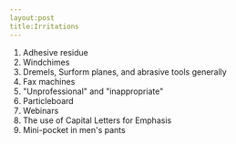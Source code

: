 ```yaml
---
layout:post
title:Irritations
---
```

1. Adhesive residue
2. Windchimes
3. Dremels, Surform planes, and abrasive tools generally
4. Fax machines
5. "Unprofessional" and "inappropriate"
6. Particleboard
7. Webinars
8. The use of Capital Letters for Emphasis
9. Mini-pocket in men's pants

